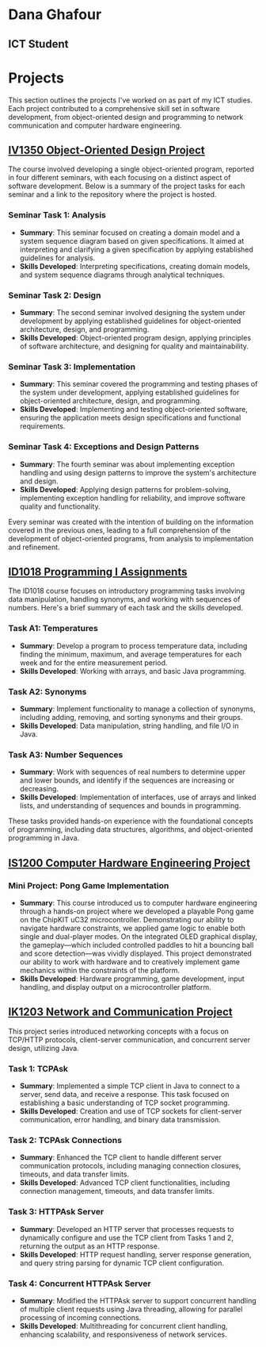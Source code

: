 # Dana Ghafour
## ICT Student

# Projects

This section outlines the projects I've worked on as part of my ICT studies. Each project contributed to a comprehensive skill set in software development, from object-oriented design and programming to network communication and computer hardware engineering.

## [IV1350 Object-Oriented Design Project](https://github.com/danaghafour/iv1350)

The course involved developing a single object-oriented program, reported in four different seminars, with each focusing on a distinct aspect of software development. Below is a summary of the project tasks for each seminar and a link to the repository where the project is hosted.

### Seminar Task 1: Analysis
- **Summary**: This seminar focused on creating a domain model and a system sequence diagram based on given specifications. It aimed at interpreting and clarifying a given specification by applying established guidelines for analysis.
- **Skills Developed**: Interpreting specifications, creating domain models, and system sequence diagrams through analytical techniques.

### Seminar Task 2: Design
- **Summary**: The second seminar involved designing the system under development by applying established guidelines for object-oriented architecture, design, and programming.
- **Skills Developed**: Object-oriented program design, applying principles of software architecture, and designing for quality and maintainability.

### Seminar Task 3: Implementation
- **Summary**: This seminar covered the programming and testing phases of the system under development, applying established guidelines for object-oriented architecture, design, and programming.
- **Skills Developed**: Implementing and testing object-oriented software, ensuring the application meets design specifications and functional requirements.

### Seminar Task 4: Exceptions and Design Patterns
- **Summary**: The fourth seminar was about implementing exception handling and using design patterns to improve the system's architecture and design.
- **Skills Developed**: Applying design patterns for problem-solving, implementing exception handling for reliability, and improve software quality and functionality.

Every seminar was created with the intention of building on the information covered in the previous ones, leading to a full comprehension of the development of object-oriented programs, from analysis to implementation and refinement.

## [ID1018 Programming I Assignments](https://github.com/danaghafour/ID1018)

The ID1018 course focuses on introductory programming tasks involving data manipulation, handling synonyms, and working with sequences of numbers. Here's a brief summary of each task and the skills developed.

### Task A1: Temperatures
- **Summary**: Develop a program to process temperature data, including finding the minimum, maximum, and average temperatures for each week and for the entire measurement period.
- **Skills Developed**: Working with arrays, and basic Java programming.

### Task A2: Synonyms
- **Summary**: Implement functionality to manage a collection of synonyms, including adding, removing, and sorting synonyms and their groups.
- **Skills Developed**: Data manipulation, string handling, and file I/O in Java.

### Task A3: Number Sequences
- **Summary**: Work with sequences of real numbers to determine upper and lower bounds, and identify if the sequences are increasing or decreasing.
- **Skills Developed**: Implementation of interfaces, use of arrays and linked lists, and understanding of sequences and bounds in programming.

These tasks provided hands-on experience with the foundational concepts of programming, including data structures, algorithms, and object-oriented programming in Java.

## [IS1200 Computer Hardware Engineering Project](https://github.com/danaghafour/IS1200)

### Mini Project: Pong Game Implementation
- **Summary**: This course introduced us to computer hardware engineering through a hands-on project where we developed a playable Pong game on the ChipKIT uC32 microcontroller. Demonstrating our ability to navigate hardware constraints, we applied game logic to enable both single and dual-player modes. On the integrated OLED graphical display, the gameplay—which included controlled paddles to hit a bouncing ball and score detection—was vividly displayed. This project demonstrated our ability to work with hardware and to creatively implement game mechanics within the constraints of the platform. 
- **Skills Developed**: Hardware programming, game development, input handling, and display output on a microcontroller platform.

## [IK1203 Network and Communication Project](https://github.com/danaghafour/IK1203)

This project series introduced networking concepts with a focus on TCP/HTTP protocols, client-server communication, and concurrent server design, utilizing Java.

### Task 1: TCPAsk
- **Summary**: Implemented a simple TCP client in Java to connect to a server, send data, and receive a response. This task focused on establishing a basic understanding of TCP socket programming.
- **Skills Developed**: Creation and use of TCP sockets for client-server communication, error handling, and binary data transmission.

### Task 2: TCPAsk Connections
- **Summary**: Enhanced the TCP client to handle different server communication protocols, including managing connection closures, timeouts, and data transfer limits.
- **Skills Developed**: Advanced TCP client functionalities, including connection management, timeouts, and data transfer limits.

### Task 3: HTTPAsk Server
- **Summary**: Developed an HTTP server that processes requests to dynamically configure and use the TCP client from Tasks 1 and 2, returning the output as an HTTP response.
- **Skills Developed**: HTTP request handling, server response generation, and query string parsing for dynamic TCP client configuration.

### Task 4: Concurrent HTTPAsk Server
- **Summary**: Modified the HTTPAsk server to support concurrent handling of multiple client requests using Java threading, allowing for parallel processing of incoming connections.
- **Skills Developed**: Multithreading for concurrent client handling, enhancing scalability, and responsiveness of network services.
